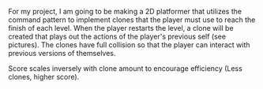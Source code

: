 For my project, I am going to be making a 2D platformer that utilizes the command pattern to implement clones that the player 
must use to reach the finish of each level. When the player restarts the level, a clone will be created that plays out the 
actions of the player's previous self (see pictures). The clones have full collision so that the player can interact with
previous versions of themselves.

Score scales inversely with clone amount to encourage efficiency (Less clones, higher score).
